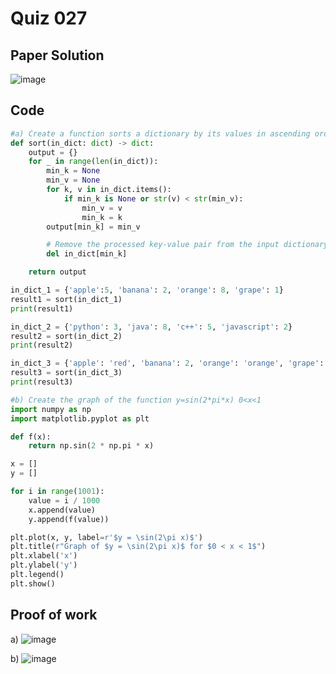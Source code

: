 # Quiz 027
## Paper Solution
![image](https://github.com/user-attachments/assets/baca0a9a-49fd-40d4-b892-ada0e71c1268)


## Code
```.py
#a) Create a function sorts a dictionary by its values in ascending order.
def sort(in_dict: dict) -> dict:
    output = {}
    for _ in range(len(in_dict)):
        min_k = None
        min_v = None
        for k, v in in_dict.items():
            if min_k is None or str(v) < str(min_v):
                min_v = v
                min_k = k
        output[min_k] = min_v

        # Remove the processed key-value pair from the input dictionary
        del in_dict[min_k]

    return output

in_dict_1 = {'apple':5, 'banana': 2, 'orange': 8, 'grape': 1}
result1 = sort(in_dict_1)
print(result1)

in_dict_2 = {'python': 3, 'java': 8, 'c++': 5, 'javascript': 2}
result2 = sort(in_dict_2)
print(result2)

in_dict_3 = {'apple': 'red', 'banana': 2, 'orange': 'orange', 'grape': 1, 'kiwi': 'brown', 'pear': 8}
result3 = sort(in_dict_3)
print(result3)

#b) Create the graph of the function y=sin(2*pi*x) 0<x<1
import numpy as np
import matplotlib.pyplot as plt

def f(x):
    return np.sin(2 * np.pi * x)

x = []
y = []

for i in range(1001):
    value = i / 1000
    x.append(value)
    y.append(f(value))

plt.plot(x, y, label=r'$y = \sin(2\pi x)$')
plt.title(r"Graph of $y = \sin(2\pi x)$ for $0 < x < 1$")
plt.xlabel('x')
plt.ylabel('y')
plt.legend()
plt.show()

```
## Proof of work
a)
![image](https://github.com/user-attachments/assets/a28d64e2-5de5-475d-a210-de318444a3c2)

b) 
![image](https://github.com/user-attachments/assets/215f4a2d-11b4-4c53-9920-4aa54216fcf2)
